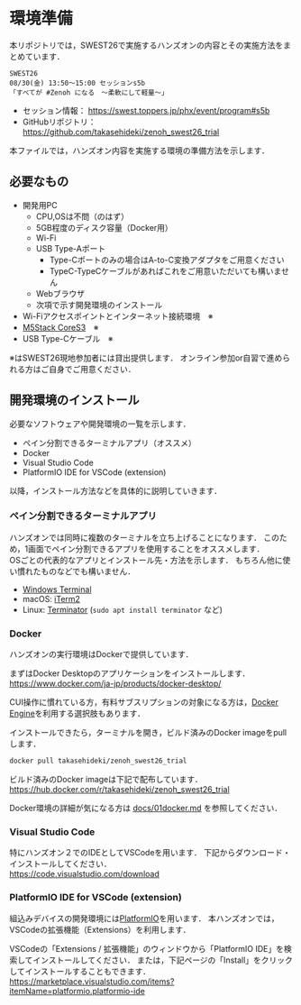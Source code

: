 # 環境準備

本リポジトリでは，SWEST26で実施するハンズオンの内容とその実施方法をまとめています．  

```
SWEST26
08/30(金) 13:50〜15:00 セッションs5b
「すべてが #Zenoh になる　〜柔軟にして軽量〜」 
```

- セッション情報： https://swest.toppers.jp/phx/event/program#s5b
- GitHubリポジトリ： https://github.com/takasehideki/zenoh_swest26_trial

本ファイルでは，ハンズオン内容を実施する環境の準備方法を示します．

## 必要なもの

- 開発用PC
  - CPU,OSは不問（のはず）
  - 5GB程度のディスク容量（Docker用）
  - Wi-Fi
  - USB Type-Aポート
    - Type-Cポートのみの場合はA-to-C変換アダプタをご用意ください
    - TypeC-TypeCケーブルがあればこれをご用意いただいても構いません
  - Webブラウザ
  - 次項で示す開発環境のインストール
- Wi-Fiアクセスポイントとインターネット接続環境　※
- [M5Stack CoreS3](https://docs.m5stack.com/ja/core/CoreS3)　※
- USB Type-Cケーブル　※

※はSWEST26現地参加者には貸出提供します．
オンライン参加or自習で進められる方はご自身でご用意ください．

## 開発環境のインストール

必要なソフトウェアや開発環境の一覧を示します．

- ペイン分割できるターミナルアプリ（オススメ）
- Docker
- Visual Studio Code
- PlatformIO IDE for VSCode (extension)

以降，インストール方法などを具体的に説明していきます．

### ペイン分割できるターミナルアプリ

ハンズオンでは同時に複数のターミナルを立ち上げることになります．
このため，1画面でペイン分割できるアプリを使用することをオススメします．  
OSごとの代表的なアプリとインストール先・方法を示します．
もちろん他に使い慣れたものなどでも構いません．

- [Windows Terminal](https://learn.microsoft.com/ja-jp/windows/terminal/install)
- macOS: [iTerm2](https://iterm2.com/downloads.html)
- Linux: [Terminator](https://gnome-terminator.org/) (`sudo apt install terminator` など)

### Docker

ハンズオンの実行環境はDockerで提供しています．

まずはDocker Desktopのアプリケーションをインストールします．  
https://www.docker.com/ja-jp/products/docker-desktop/

CUI操作に慣れている方，有料サブスリプションの対象になる方は，[Docker Engine](https://docs.docker.com/engine/install/)を利用する選択肢もあります．

インストールできたら，ターミナルを開き，ビルド済みのDocker imageをpullします．

```bash
docker pull takasehideki/zenoh_swest26_trial
```

ビルド済みのDocker imageは下記で配布しています．  
https://hub.docker.com/r/takasehideki/zenoh_swest26_trial

Docker環境の詳細が気になる方は [docs/01docker.md](/docs/01docker.md) を参照してください．

### Visual Studio Code

特にハンズオン２でのIDEとしてVSCodeを用います．
下記からダウンロード・インストールしてください．  
https://code.visualstudio.com/download

### PlatformIO IDE for VSCode (extension)

組込みデバイスの開発環境には[PlatformIO](https://platformio.org/)を用います．
本ハンズオンでは，VSCodeの拡張機能（Extensions）を利用します．

VSCodeの「Extensions / 拡張機能」のウィンドウから「PlatformIO IDE」を検索してインストールしてください．
または，下記ページの「Install」をクリックしてインストールすることもできます．  
https://marketplace.visualstudio.com/items?itemName=platformio.platformio-ide

